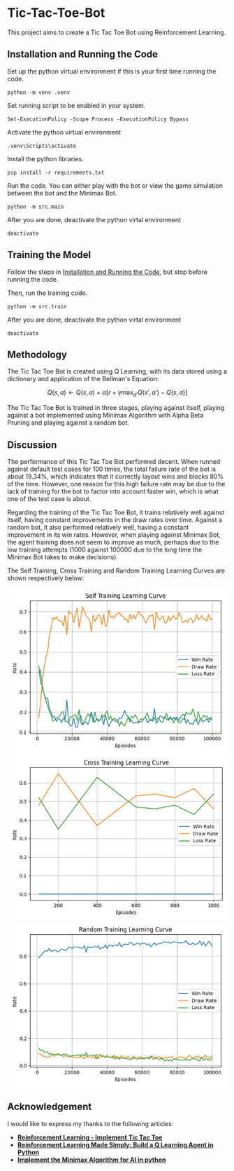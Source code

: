 # Tic-Tac-Toe-Bot
This project aims to create a Tic Tac Toe Bot using Reinforcement Learning. 

## Installation and Running the Code

Set up the python virtual environment if this is your first time running the code.
```
python -m venv .venv
```

Set running script to be enabled in your system. 
```
Set-ExecutionPolicy -Scope Process -ExecutionPolicy Bypass
```

Activate the python virtual environment
```
.venv\Scripts\activate
```

Install the python libraries.
```
pip install -r requirements.txt
```

Run the code. You can either play with the bot or view the game simulation between the bot and the Minimax Bot. 
```
python -m src.main
```

After you are done, deactivate the python virtal environment
```
deactivate
```

## Training the Model

Follow the steps in [Installation and Running the Code](#installation-and-running-the-code), but stop before running the code. 

Then, run the training code.
```
python -m src.train
```

After you are done, deactivate the python virtal environment
```
deactivate
```

## Methodology

The Tic Tac Toe Bot is created using Q Learning, with its data stored using a dictionary and application of the Bellman's Equation: 
```math
Q(s, a) \leftarrow Q(s, a) + \alpha \left[ r + \gamma \max_{a'} Q(s', a') - Q(s, a) \right]
```

The Tic Tac Toe Bot is trained in three stages, playing against itself, playing against a bot implemented using Minimax Algorithm with Alpha Beta Pruning and playing against a random bot. 

## Discussion

The performance of this Tic Tac Toe Bot performed decent. When runned against default test cases for 100 times, the total failure rate of the bot is about 19.34%, which indicates that it correctly layout wins and blocks 80% of the time. However, one reason for this high failure rate may be due to the lack of training for the bot to factor into account faster win, which is what one of the test case is about. 

Regarding the training of the Tic Tac Toe Bot, it trains relatively well against itself, having constant improvements in the draw rates over time. Against a random bot, it also performed relatively well, having a constant improvement in its win rates. However, when playing against Minimax Bot, the agent training does not seem to improve as much, perhaps due to the low training attempts (1000 against 100000 due to the long time the Minimax Bot takes to make decisions). 

The Self Training, Cross Training and Random Training Learning Curves are shown respectively below: 

![Self Training Learning Curve](./static/Self_Training_Learning_Curve.png)
![Cross Training Learning Curve](./static/Cross_Training_Learning_Curve.png)
![Random Training Learning Curve](./static/Random_Training_Learning_Curve.png)


## Acknowledgement

I would like to express my thanks to the following articles:

- [**Reinforcement Learning - Implement Tic Tac Toe**](https://towardsdatascience.com/reinforcement-learning-implement-tictactoe-189582bea542/)
- [**Reinforcement Learning Made Simply: Build a Q Learning Agent in Python**](https://towardsdatascience.com/reinforcement-learning-made-simple-build-a-q-learning-agent-in-python/)
- [**Implement the Minimax Algorithm for AI in python**](https://www.datacamp.com/tutorial/minimax-algorithm-for-ai-in-python)
